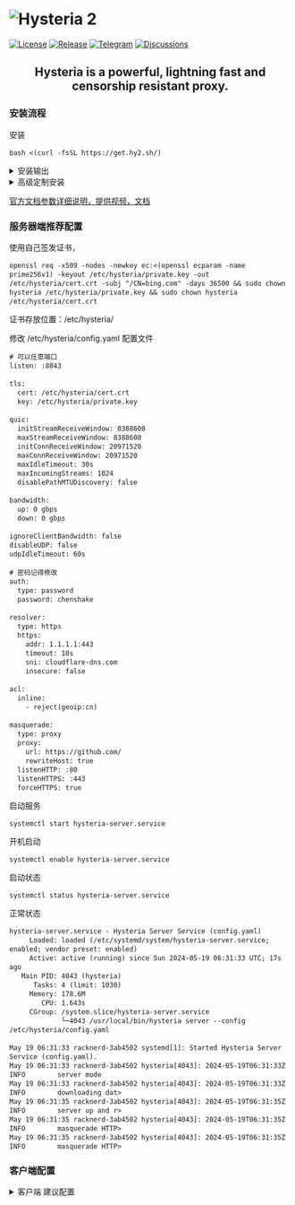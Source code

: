# ![Hysteria 2](logo.svg)

[![License][1]][2] [![Release][3]][4] [![Telegram][5]][6] [![Discussions][7]][8]

[1]: https://img.shields.io/badge/license-MIT-blue
[2]: LICENSE.md
[3]: https://img.shields.io/github/v/release/apernet/hysteria?style=flat-square
[4]: https://github.com/apernet/hysteria/releases
[5]: https://img.shields.io/badge/chat-Telegram-blue?style=flat-square
[6]: https://t.me/hysteria_github
[7]: https://img.shields.io/github/discussions/apernet/hysteria?style=flat-square
[8]: https://github.com/apernet/hysteria/discussions

<h2 style="text-align: center;">Hysteria is a powerful, lightning fast and censorship resistant proxy.</h2>

### 安装流程

安装

```
bash <(curl -fsSL https://get.hy2.sh/)
```

<details><summary>安装输出</summary>


```
Install /etc/hysteria/config.yaml ... ok
Creating user hysteria ... ok
Install /etc/systemd/system/hysteria-server.service ... ok
Install /etc/systemd/system/hysteria-server@.service ... ok

Congratulation! Hysteria 2 has been successfully installed on your server.

What's next?

	+ Take a look at the differences between Hysteria 2 and Hysteria 1 at https://hysteria.network/docs/misc/2-vs-1/
	+ Check out the quick server config guide at https://hysteria.network/docs/getting-started/Server/
	+ Edit server config file at /etc/hysteria/config.yaml
	+ Start your hysteria server with systemctl start hysteria-server.service
	+ Configure hysteria start on system boot with systemctl enable hysteria-server.service

```
</details> 

<details><summary>高级定制安装</summary>

指定版本

```
bash <(curl -fsSL https://get.hy2.sh/) --version v2.4.4
```

卸载

```
bash <(curl -fsSL https://get.hy2.sh/) --remove

```
</details> 

[官方文档参数详细说明，提供视频，文档](https://idev.dev/proxy/hysteria2.html)

### 服务器端推荐配置

使用自己签发证书，

```
openssl req -x509 -nodes -newkey ec:<(openssl ecparam -name prime256v1) -keyout /etc/hysteria/private.key -out /etc/hysteria/cert.crt -subj "/CN=bing.com" -days 36500 && sudo chown hysteria /etc/hysteria/private.key && sudo chown hysteria /etc/hysteria/cert.crt
```
证书存放位置：/etc/hysteria/

修改 /etc/hysteria/config.yaml 配置文件

```
# 可以任意端口
listen: :8843

tls:
  cert: /etc/hysteria/cert.crt
  key: /etc/hysteria/private.key

quic:
  initStreamReceiveWindow: 8388608
  maxStreamReceiveWindow: 8388608
  initConnReceiveWindow: 20971520
  maxConnReceiveWindow: 20971520
  maxIdleTimeout: 30s
  maxIncomingStreams: 1024
  disablePathMTUDiscovery: false

bandwidth:
  up: 0 gbps
  down: 0 gbps

ignoreClientBandwidth: false
disableUDP: false
udpIdleTimeout: 60s

# 密码记得修改
auth:
  type: password
  password: chenshake

resolver:
  type: https
  https:
    addr: 1.1.1.1:443
    timeout: 10s
    sni: cloudflare-dns.com
    insecure: false

acl:
  inline:
    - reject(geoip:cn)

masquerade:
  type: proxy
  proxy:
    url: https://github.com/
    rewriteHost: true
  listenHTTP: :80
  listenHTTPS: :443
  forceHTTPS: true
```

启动服务

```
systemctl start hysteria-server.service
```

开机启动

```
systemctl enable hysteria-server.service
```

启动状态
```
systemctl status hysteria-server.service
```
正常状态

```
hysteria-server.service - Hysteria Server Service (config.yaml)
     Loaded: loaded (/etc/systemd/system/hysteria-server.service; enabled; vendor preset: enabled)
     Active: active (running) since Sun 2024-05-19 06:31:33 UTC; 17s ago
   Main PID: 4043 (hysteria)
      Tasks: 4 (limit: 1030)
     Memory: 178.6M
        CPU: 1.643s
     CGroup: /system.slice/hysteria-server.service
             └─4043 /usr/local/bin/hysteria server --config /etc/hysteria/config.yaml

May 19 06:31:33 racknerd-3ab4502 systemd[1]: Started Hysteria Server Service (config.yaml).
May 19 06:31:33 racknerd-3ab4502 hysteria[4043]: 2024-05-19T06:31:33Z        INFO        server mode
May 19 06:31:33 racknerd-3ab4502 hysteria[4043]: 2024-05-19T06:31:33Z        INFO        downloading dat>
May 19 06:31:35 racknerd-3ab4502 hysteria[4043]: 2024-05-19T06:31:35Z        INFO        server up and r>
May 19 06:31:35 racknerd-3ab4502 hysteria[4043]: 2024-05-19T06:31:35Z        INFO        masquerade HTTP>
May 19 06:31:35 racknerd-3ab4502 hysteria[4043]: 2024-05-19T06:31:35Z        INFO        masquerade HTTP>
```

### 客户端配置

<details><summary>客户端 建议配置</summary>
```
server: hysteria2://你的用户名:你的密码@你的域名或者IP

tls:
  sni: 你的域名
  insecure: true

transport:
  type: udp
  udp:
    hopInterval: 30s

quic:
  initStreamReceiveWindow: 8388608
  maxStreamReceiveWindow: 8388608
  initConnReceiveWindow: 20971520
  maxConnReceiveWindow: 20971520
  maxIdleTimeout: 30s
  keepAlivePeriod: 10s
  disablePathMTUDiscovery: false

bandwidth:
  up: 1000 mbps
  down: 1000 mbps

fastOpen: true
lazy: false

socks5:
  listen: 127.0.0.1:1080 
  username: elden 
  password: elden 
  disableUDP: false 

http:
  listen: 127.0.0.1:1081
  username: elden
  password: 123456

```
</details> 

### 客户端V2rayN

V2rayN 对Hysteria2 支持不是太好。可以使用。很多参数没法设置。

![v2rayN-Hysteria2设置](https://github.com/shake/hysteria/blob/d2c140be854294fe28cdedcf3ea7956fbc7877fb/images/hy.jpg)


### 客户端Nekobox

我没有设置端口跳跃。所以没填写

![v2rayN-Hysteria2设置](https://github.com/shake/hysteria/blob/f6f0bede43b57929c0f595208c5570b436891f0e/images/hy1.jpg)


<details><summary>参考资料</summary>


### [Get Started](https://v2.hysteria.network/)

### [中文文档](https://v2.hysteria.network/zh/)


---

<div class="feature-grid">
  <div>
    <h3>🛠️ Jack of all trades</h3>
    <p>Wide range of modes including SOCKS5, HTTP Proxy, TCP/UDP Forwarding, Linux TProxy, TUN - with more features being added constantly.</p>
  </div>

  <div>
    <h3>⚡ Blazing fast</h3>
    <p>Powered by a customized QUIC protocol, Hysteria is designed to deliver unparalleled performance over unreliable and lossy networks.</p>
  </div>

  <div>
    <h3>✊ Censorship resistant</h3>
    <p>The protocol masquerades as standard HTTP/3 traffic, making it very difficult for censors to detect and block without widespread collateral damage.</p>
  </div>
  
  <div>
    <h3>💻 Cross-platform</h3>
    <p>We have builds for every major platform and architecture. Deploy anywhere & use everywhere. Not to mention the long list of 3rd party apps.</p>
  </div>

  <div>
    <h3>🔗 Easy integration</h3>
    <p>With built-in support for custom authentication, traffic statistics & access control, Hysteria is easy to integrate into your infrastructure.</p>
  </div>
  
  <div>
    <h3>🤗 Chill and supportive</h3>
    <p>We have well-documented specifications and code for developers to contribute and/or build their own apps. And a helpful community, too.</p>
  </div>
</div>

---

**If you find Hysteria useful, consider giving it a ⭐️!**

[![Star History Chart](https://api.star-history.com/svg?repos=apernet/hysteria&type=Date)](https://star-history.com/#apernet/hysteria&Date)

</details> 

